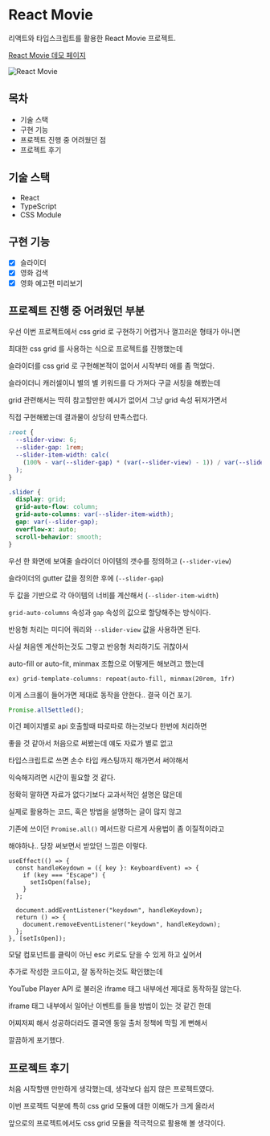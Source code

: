 # React Movie

리액트와 타입스크립트를 활용한 React Movie 프로젝트.

[React Movie 데모 페이지](https://yeouya.github.io/react-movie)

![React Movie](image/screenshot-yeouya-github-io-react-movie-1614128597666.png)

## 목차

- 기술 스택
- 구현 기능
- 프로젝트 진행 중 어려웠던 점
- 프로젝트 후기

## 기술 스택

- React
- TypeScript
- CSS Module

## 구현 기능

- [x] 슬라이더
- [x] 영화 검색
- [x] 영화 예고편 미리보기

## 프로젝트 진행 중 어려웠던 부분

우선 이번 프로젝트에서 css grid 로 구현하기 어렵거나 껄끄러운 형태가 아니면

최대한 css grid 를 사용하는 식으로 프로젝트를 진행했는데

슬라이더를 css grid 로 구현해본적이 없어서 시작부터 애를 좀 먹었다.

슬라이더니 캐러셀이니 별의 별 키워드를 다 가져다 구글 서칭을 해봤는데

grid 관련해서는 딱히 참고할만한 예시가 없어서 그냥 grid 속성 뒤져가면서

직접 구현해봤는데 결과물이 상당히 만족스럽다.

```css
:root {
  --slider-view: 6;
  --slider-gap: 1rem;
  --slider-item-width: calc(
    (100% - var(--slider-gap) * (var(--slider-view) - 1)) / var(--slider-view)
  );
}

.slider {
  display: grid;
  grid-auto-flow: column;
  grid-auto-columns: var(--slider-item-width);
  gap: var(--slider-gap);
  overflow-x: auto;
  scroll-behavior: smooth;
}
```

우선 한 화면에 보여줄 슬라이더 아이템의 갯수를 정의하고 (`--slider-view`)

슬라이더의 gutter 값을 정의한 후에 (`--slider-gap`)

두 값을 기반으로 각 아이템의 너비를 계산해서 (`--slider-item-width`)

`grid-auto-columns` 속성과 `gap` 속성의 값으로 할당해주는 방식이다.

반응형 처리는 미디어 쿼리와 `--slider-view` 값을 사용하면 된다.

사실 처음엔 계산하는것도 그렇고 반응형 처리하기도 귀찮아서

auto-fill or auto-fit, minmax 조합으로 어떻게든 해보려고 했는데

`ex) grid-template-columns: repeat(auto-fill, minmax(20rem, 1fr)`

이게 스크롤이 들어가면 제대로 동작을 안한다.. 결국 이건 포기.

```js
Promise.allSettled();
```

이건 페이지별로 api 호출할때 따로따로 하는것보다 한번에 처리하면

좋을 것 같아서 처음으로 써봤는데 얘도 자료가 별로 없고

타입스크립트로 쓰면 손수 타입 캐스팅까지 해가면서 써야해서

익숙해지려면 시간이 필요할 것 같다.

정확히 말하면 자료가 없다기보다 교과서적인 설명은 많은데

실제로 활용하는 코드, 혹은 방법을 설명하는 글이 많지 않고

기존에 쓰이던 `Promise.all()` 메서드랑 다르게 사용법이 좀 이질적이라고

해야하나.. 당장 써보면서 받았던 느낌은 이렇다.

```tsx
useEffect(() => {
  const handleKeydown = ({ key }: KeyboardEvent) => {
    if (key === "Escape") {
      setIsOpen(false);
    }
  };

  document.addEventListener("keydown", handleKeydown);
  return () => {
    document.removeEventListener("keydown", handleKeydown);
  };
}, [setIsOpen]);
```

모달 컴포넌트를 클릭이 아닌 esc 키로도 닫을 수 있게 하고 싶어서

추가로 작성한 코드이고, 잘 동작하는것도 확인했는데

YouTube Player API 로 불러온 iframe 태그 내부에선 제대로 동작하질 않는다.

iframe 태그 내부에서 일어난 이벤트를 들을 방법이 있는 것 같긴 한데

어찌저찌 해서 성공하더라도 결국엔 동일 출처 정책에 막힐 게 뻔해서

깔끔하게 포기했다.

## 프로젝트 후기

처음 시작할땐 만만하게 생각했는데, 생각보다 쉽지 않은 프로젝트였다.

이번 프로젝트 덕분에 특히 css grid 모듈에 대한 이해도가 크게 올라서

앞으로의 프로젝트에서도 css grid 모듈을 적극적으로 활용해 볼 생각이다.

